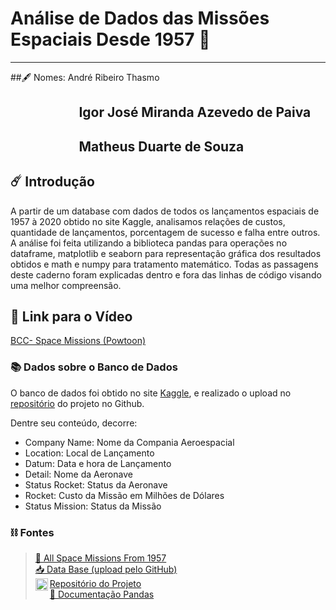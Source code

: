 # Análise de Dados das Missões Espaciais Desde 1957 🚀


---


##🖋️ Nomes: André Ribeiro Thasmo
## &nbsp;&nbsp;&nbsp;&nbsp;&nbsp;&nbsp;&nbsp;&nbsp;&nbsp;&nbsp;&nbsp;&nbsp;&nbsp;&nbsp;&nbsp;&nbsp;&nbsp;&nbsp;&nbsp;&nbsp;&nbsp; Igor José Miranda Azevedo de Paiva
## &nbsp;&nbsp;&nbsp;&nbsp;&nbsp;&nbsp;&nbsp;&nbsp;&nbsp;&nbsp;&nbsp;&nbsp;&nbsp;&nbsp;&nbsp;&nbsp;&nbsp;&nbsp;&nbsp;&nbsp;&nbsp; Matheus Duarte de Souza

## ☄️ Introdução

A partir de um database com dados de todos os lançamentos  espaciais de 1957 à 2020 obtido no site Kaggle, analisamos relações de custos, quantidade de lançamentos, porcentagem de sucesso e falha entre outros. A análise foi feita utilizando a biblioteca pandas para operações no dataframe, matplotlib e seaborn para representação gráfica dos resultados obtidos e math e numpy para tratamento matemático. Todas as passagens deste caderno foram explicadas dentro e fora das linhas de código visando uma melhor compreensão.

## 🎥 Link para o Vídeo

[BCC- Space Missions (Powtoon)][link_video]
### 📚 Dados sobre o Banco de Dados

O banco de dados foi obtido no site [Kaggle][linkkaggle], e realizado o upload no [repositório][linkProjetoGithub] do projeto no Github.

Dentre seu conteúdo, decorre:                  


*   Company Name: Nome da Compania Aeroespacial
*   Location: Local de Lançamento
*   Datum: Data e hora de Lançamento
*   Detail: Nome da Aeronave
*   Status Rocket: Status da Aeronave
*   Rocket: Custo da Missão em Milhões de Dólares
*   Status Mission: Status da Missão


### ⛓ Fontes

> [🚀 All Space Missions From 1957][linkkaggle]  
> [📥 Data Base (upload pelo GitHub)][linkDataBase]  
> [<img align="left" alt=" Link Repositório Projeto" width="20px" src="https://cdn.jsdelivr.net/npm/simple-icons@v3/icons/github.svg"/> Repositório do Projeto][linkProjetoGitHub]  
> [🐼 Documentação Pandas][linkPandas]


[linkkaggle]: https://www.kaggle.com/agirlcoding/all-space-missions-from-1957
[linkDataBase]: https://raw.githubusercontent.com/AndreThasmo/Data-Analysis-on-Space-Missions/main/Space_Corrected.csv?token=AL7MMZULGDZCUMDLMDY3WZTBRFRB2
[linkProjetoGitHub]: https://github.com/AndreThasmo/Data-Analysis-on-Space-Missions
[linkPandas]: https://pandas.pydata.org/docs/reference/api/pandas.DataFrame.loc.html
[link_video]: https://www.powtoon.com/s/b5qMgQ7mMTg/1/m/s
